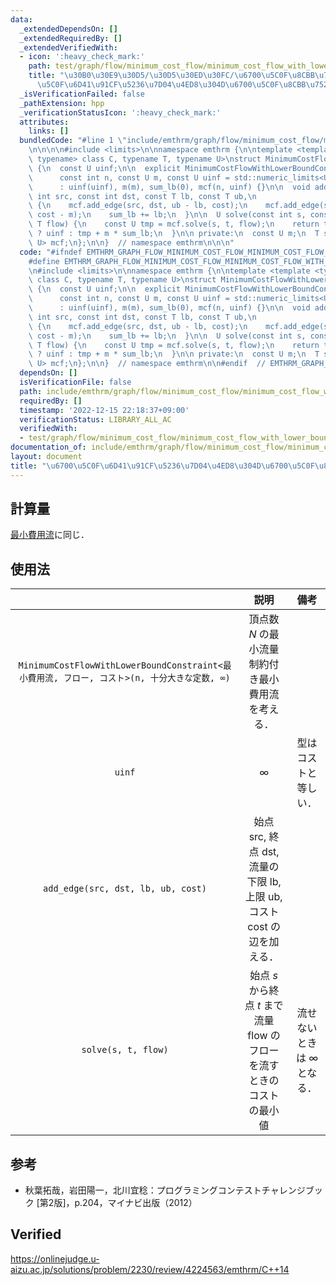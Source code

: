 ```yaml
---
data:
  _extendedDependsOn: []
  _extendedRequiredBy: []
  _extendedVerifiedWith:
  - icon: ':heavy_check_mark:'
    path: test/graph/flow/minimum_cost_flow/minimum_cost_flow_with_lower_bound_constraint.test.cpp
    title: "\u30B0\u30E9\u30D5/\u30D5\u30ED\u30FC/\u6700\u5C0F\u8CBB\u7528\u6D41/\u6700\
      \u5C0F\u6D41\u91CF\u5236\u7D04\u4ED8\u304D\u6700\u5C0F\u8CBB\u7528\u6D41"
  _isVerificationFailed: false
  _pathExtension: hpp
  _verificationStatusIcon: ':heavy_check_mark:'
  attributes:
    links: []
  bundledCode: "#line 1 \"include/emthrm/graph/flow/minimum_cost_flow/minimum_cost_flow_with_lower_bound_constraint.hpp\"\
    \n\n\n\n#include <limits>\n\nnamespace emthrm {\n\ntemplate <template <typename,\
    \ typename> class C, typename T, typename U>\nstruct MinimumCostFlowWithLowerBoundConstraint\
    \ {\n  const U uinf;\n\n  explicit MinimumCostFlowWithLowerBoundConstraint(\n\
    \      const int n, const U m, const U uinf = std::numeric_limits<U>::max())\n\
    \      : uinf(uinf), m(m), sum_lb(0), mcf(n, uinf) {}\n\n  void add_edge(const\
    \ int src, const int dst, const T lb, const T ub,\n                const U cost)\
    \ {\n    mcf.add_edge(src, dst, ub - lb, cost);\n    mcf.add_edge(src, dst, lb,\
    \ cost - m);\n    sum_lb += lb;\n  }\n\n  U solve(const int s, const int t, const\
    \ T flow) {\n    const U tmp = mcf.solve(s, t, flow);\n    return tmp == uinf\
    \ ? uinf : tmp + m * sum_lb;\n  }\n\n private:\n  const U m;\n  T sum_lb;\n  C<T,\
    \ U> mcf;\n};\n\n}  // namespace emthrm\n\n\n"
  code: "#ifndef EMTHRM_GRAPH_FLOW_MINIMUM_COST_FLOW_MINIMUM_COST_FLOW_WITH_LOWER_BOUND_CONSTRAINT_HPP_\n\
    #define EMTHRM_GRAPH_FLOW_MINIMUM_COST_FLOW_MINIMUM_COST_FLOW_WITH_LOWER_BOUND_CONSTRAINT_HPP_\n\
    \n#include <limits>\n\nnamespace emthrm {\n\ntemplate <template <typename, typename>\
    \ class C, typename T, typename U>\nstruct MinimumCostFlowWithLowerBoundConstraint\
    \ {\n  const U uinf;\n\n  explicit MinimumCostFlowWithLowerBoundConstraint(\n\
    \      const int n, const U m, const U uinf = std::numeric_limits<U>::max())\n\
    \      : uinf(uinf), m(m), sum_lb(0), mcf(n, uinf) {}\n\n  void add_edge(const\
    \ int src, const int dst, const T lb, const T ub,\n                const U cost)\
    \ {\n    mcf.add_edge(src, dst, ub - lb, cost);\n    mcf.add_edge(src, dst, lb,\
    \ cost - m);\n    sum_lb += lb;\n  }\n\n  U solve(const int s, const int t, const\
    \ T flow) {\n    const U tmp = mcf.solve(s, t, flow);\n    return tmp == uinf\
    \ ? uinf : tmp + m * sum_lb;\n  }\n\n private:\n  const U m;\n  T sum_lb;\n  C<T,\
    \ U> mcf;\n};\n\n}  // namespace emthrm\n\n#endif  // EMTHRM_GRAPH_FLOW_MINIMUM_COST_FLOW_MINIMUM_COST_FLOW_WITH_LOWER_BOUND_CONSTRAINT_HPP_\n"
  dependsOn: []
  isVerificationFile: false
  path: include/emthrm/graph/flow/minimum_cost_flow/minimum_cost_flow_with_lower_bound_constraint.hpp
  requiredBy: []
  timestamp: '2022-12-15 22:18:37+09:00'
  verificationStatus: LIBRARY_ALL_AC
  verifiedWith:
  - test/graph/flow/minimum_cost_flow/minimum_cost_flow_with_lower_bound_constraint.test.cpp
documentation_of: include/emthrm/graph/flow/minimum_cost_flow/minimum_cost_flow_with_lower_bound_constraint.hpp
layout: document
title: "\u6700\u5C0F\u6D41\u91CF\u5236\u7D04\u4ED8\u304D\u6700\u5C0F\u8CBB\u7528\u6D41"
---
```



## 計算量

[最小費用流](minimum_cost_flow.md)に同じ．


## 使用法

||説明|備考|
|:--:|:--:|:--:|
|`MinimumCostFlowWithLowerBoundConstraint<最小費用流, フロー, コスト>(n, 十分大きな定数, ∞)`|頂点数 $N$ の最小流量制約付き最小費用流を考える．||
|`uinf`|$\infty$|型はコストと等しい．|
|`add_edge(src, dst, lb, ub, cost)`|始点 $\mathrm{src}$, 終点 $\mathrm{dst}$, 流量の下限 $\mathrm{lb}$, 上限 $\mathrm{ub}$, コスト $\mathrm{cost}$ の辺を加える．||
|`solve(s, t, flow)`|始点 $s$ から終点 $t$ まで流量 $\mathrm{flow}$ のフローを流すときのコストの最小値|流せないときは $\infty$ となる．|


## 参考

- 秋葉拓哉，岩田陽一，北川宜稔：プログラミングコンテストチャレンジブック \[第2版\]，p.204，マイナビ出版（2012）


## Verified

https://onlinejudge.u-aizu.ac.jp/solutions/problem/2230/review/4224563/emthrm/C++14

